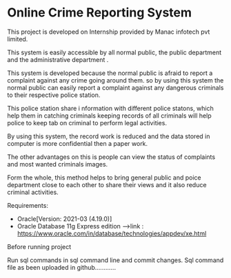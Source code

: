 # Online Crime Reporting System


This project is developed on Internship provided by Manac infotech pvt limited.

This system is easily accessible by all normal public, the public department and the administrative department .

This system is developed because the normal public is afraid to report a complaint against any crime going around them. so by using this system the normal public can easily report a complaint against any dangerous criminals to their respective police station.

This police station share i nformation with different police statons, which help them in catching criminals keeping records of all criminals will help police to keep tab on criminal to perform legal activities.

By using this system, the record work is reduced and the data stored in computer is more confidential then a paper work.

The other advantages on this is people can view the status of complaints and most wanted criminals images.

Form the whole, this method helps to bring general public and poice department close to each other to share their views and it also reduce criminal activities. 

Requirements:
* Oracle[Version: 2021-03 (4.19.0)]
* Oracle Database 11g Express edition -->link : https://www.oracle.com/in/database/technologies/appdev/xe.html


Before running project 

Run sql commands in sql command line and commit changes. Sql command file as been uploaded in github............
